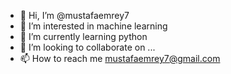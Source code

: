 - 👋 Hi, I’m @mustafaemrey7
- 👀 I’m interested in machine learning
- 🌱 I’m currently learning python
- 💞️ I’m looking to collaborate on ...
- 📫 How to reach me mustafaemrey7@gmail.com

<!---
mustafaemrey7/mustafaemrey7 is a ✨ special ✨ repository because its `README.md` (this file) appears on your GitHub profile.
You can click the Preview link to take a look at your changes.
--->
